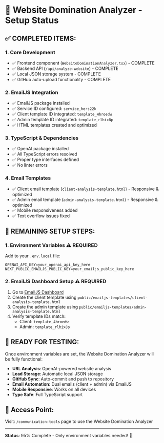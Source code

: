 # 🎯 Website Domination Analyzer - Setup Status

## ✅ **COMPLETED ITEMS:**

### **1. Core Development**
- ✅ Frontend component (`WebsiteDominationAnalyzer.tsx`) - COMPLETE
- ✅ Backend API (`/api/analyze-website`) - COMPLETE
- ✅ Local JSON storage system - COMPLETE
- ✅ GitHub auto-upload functionality - COMPLETE

### **2. EmailJS Integration**
- ✅ EmailJS package installed
- ✅ Service ID configured: `service_hers22k`
- ✅ Client template ID integrated: `template_4hroedw`
- ✅ Admin template ID integrated: `template_rlhix8p`
- ✅ HTML templates created and optimized

### **3. TypeScript & Dependencies**
- ✅ OpenAI package installed
- ✅ All TypeScript errors resolved
- ✅ Proper type interfaces defined
- ✅ No linter errors

### **4. Email Templates**
- ✅ Client email template (`client-analysis-template.html`) - Responsive & optimized
- ✅ Admin email template (`admin-analysis-template.html`) - Responsive & optimized
- ✅ Mobile responsiveness added
- ✅ Text overflow issues fixed

## 🔄 **REMAINING SETUP STEPS:**

### **1. Environment Variables** ⚠️ REQUIRED
Add to your `.env.local` file:
```env
OPENAI_API_KEY=your_openai_api_key_here
NEXT_PUBLIC_EMAILJS_PUBLIC_KEY=your_emailjs_public_key_here
```

### **2. EmailJS Dashboard Setup** ⚠️ REQUIRED
1. Go to [EmailJS Dashboard](https://dashboard.emailjs.com/)
2. Create the client template using `public/emailjs-templates/client-analysis-template.html`
3. Create the admin template using `public/emailjs-templates/admin-analysis-template.html`
4. Verify template IDs match:
   - Client: `template_4hroedw`
   - Admin: `template_rlhix8p`

## 🚀 **READY FOR TESTING:**

Once environment variables are set, the Website Domination Analyzer will be fully functional:

- **URL Analysis**: OpenAI-powered website analysis
- **Lead Storage**: Automatic local JSON storage
- **GitHub Sync**: Auto-commit and push to repository
- **Email Automation**: Dual emails (client + admin) via EmailJS
- **Mobile Responsive**: Works on all devices
- **Type Safe**: Full TypeScript support

## 📍 **Access Point:**
Visit: `/communication-tools` page to use the Website Domination Analyzer

---
**Status**: 95% Complete - Only environment variables needed! 🎉
